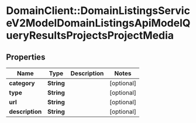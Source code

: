 # DomainClient::DomainListingsServiceV2ModelDomainListingsApiModelQueryResultsProjectsProjectMedia

## Properties
Name | Type | Description | Notes
------------ | ------------- | ------------- | -------------
**category** | **String** |  | [optional] 
**type** | **String** |  | [optional] 
**url** | **String** |  | [optional] 
**description** | **String** |  | [optional] 


